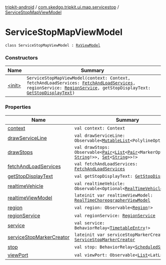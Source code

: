 [tripkit-android](../../index.md) / [com.skedgo.tripkit.ui.map.servicestop](../index.md) / [ServiceStopMapViewModel](./index.md)

# ServiceStopMapViewModel

`class ServiceStopMapViewModel : `[`RxViewModel`](../../com.skedgo.tripkit.ui.core/-rx-view-model/index.md)

### Constructors

| Name | Summary |
|---|---|
| [&lt;init&gt;](-init-.md) | `ServiceStopMapViewModel(context: Context, fetchAndLoadServices: `[`FetchAndLoadServices`](../../com.skedgo.tripkit.ui.servicedetail/-fetch-and-load-services/index.md)`, regionService: `[`RegionService`](../../com.skedgo.tripkit.data.regions/-region-service/index.md)`, getStopDisplayText: `[`GetStopDisplayText`](../../com.skedgo.tripkit.ui.servicedetail/-get-stop-display-text/index.md)`)` |

### Properties

| Name | Summary |
|---|---|
| [context](context.md) | `val context: Context` |
| [drawServiceLine](draw-service-line.md) | `val drawServiceLine: Observable<`[`MutableList`](https://kotlinlang.org/api/latest/jvm/stdlib/kotlin.collections/-mutable-list/index.html)`<PolylineOptions!>!>` |
| [drawStops](draw-stops.md) | `val drawStops: Observable<`[`Pair`](https://kotlinlang.org/api/latest/jvm/stdlib/kotlin/-pair/index.html)`<`[`List`](https://kotlinlang.org/api/latest/jvm/stdlib/kotlin.collections/-list/index.html)`<`[`Pair`](https://kotlinlang.org/api/latest/jvm/stdlib/kotlin/-pair/index.html)`<MarkerOptions, `[`String`](https://kotlinlang.org/api/latest/jvm/stdlib/kotlin/-string/index.html)`!>>, `[`Set`](https://kotlinlang.org/api/latest/jvm/stdlib/kotlin.collections/-set/index.html)`<`[`String`](https://kotlinlang.org/api/latest/jvm/stdlib/kotlin/-string/index.html)`>>!>` |
| [fetchAndLoadServices](fetch-and-load-services.md) | `val fetchAndLoadServices: `[`FetchAndLoadServices`](../../com.skedgo.tripkit.ui.servicedetail/-fetch-and-load-services/index.md) |
| [getStopDisplayText](get-stop-display-text.md) | `val getStopDisplayText: `[`GetStopDisplayText`](../../com.skedgo.tripkit.ui.servicedetail/-get-stop-display-text/index.md) |
| [realtimeVehicle](realtime-vehicle.md) | `val realtimeVehicle: Observable<Optional<`[`RealTimeVehicle`](../../com.skedgo.tripkit.routing/-real-time-vehicle/index.md)`>!>` |
| [realtimeViewModel](realtime-view-model.md) | `lateinit var realtimeViewModel: `[`RealTimeChoreographerViewModel`](../../com.skedgo.tripkit.ui.realtime/-real-time-choreographer-view-model/index.md) |
| [region](region.md) | `val region: Observable<`[`Region`](../../com.skedgo.tripkit.common.model/-region/index.md)`!>` |
| [regionService](region-service.md) | `val regionService: `[`RegionService`](../../com.skedgo.tripkit.data.regions/-region-service/index.md) |
| [service](service.md) | `val service: BehaviorRelay<`[`TimetableEntry`](../../com.skedgo.tripkit.ui.model/-timetable-entry/index.md)`!>` |
| [serviceStopMarkerCreator](service-stop-marker-creator.md) | `lateinit var serviceStopMarkerCreator: `[`ServiceStopMarkerCreator`](../-service-stop-marker-creator/index.md) |
| [stop](stop.md) | `val stop: BehaviorRelay<`[`ScheduledStop`](../../com.skedgo.tripkit.common.model/-scheduled-stop/index.md)`!>` |
| [viewPort](view-port.md) | `val viewPort: Observable<`[`List`](https://kotlinlang.org/api/latest/jvm/stdlib/kotlin.collections/-list/index.html)`<LatLng>!>` |
